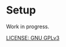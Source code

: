 # Setup

Work in progress.

[LICENSE: GNU GPLv3]("https://github.com/m1ten/setup/blob/main/LICENSE")
